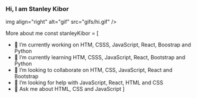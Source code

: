 ### Hi, I am Stanley Kibor

<p>img align="right" alt="gif" src="gifs/hi.gif" /></p>
                                                       
More about me
const stanleyKibor = [
- 🔭 I’m currently working on HTM, CSSS, JavaScript, React, Boostrap and Python
- 🌱 I’m currently learning HTM, CSSS, JavaScript, React, Bootstrap and Python
- 👯 I’m looking to collaborate on HTM, CSS, JavaScript, React and Bootstrap
- 🤔 I’m looking for help with JavaScript, React, HTML and CSS
- 💬 Ask me about HTML, CSS and JavaScript
]
